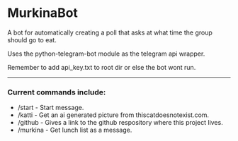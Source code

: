 # MurkinaBot

A bot for automatically creating a poll that asks at what time the group should go to eat.

Uses the python-telegram-bot module as the telegram api wrapper.

Remember to add api_key.txt to root dir or else the bot wont run.

---

### Current commands include:
- /start    -  Start message. 
- /katti    -  Get an ai generated picture from thiscatdoesnotexist.com.
- /github   -  Gives a link to the github respository where this project lives.
- /murkina  -  Get lunch list as a message.
